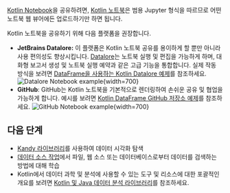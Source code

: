 [//]: # (title: Kotlin Notebook 공유하기)

[Kotlin Notebook](kotlin-notebook-overview.md)을 공유하려면, [Kotlin 노트북](data-analysis-overview.md#notebooks)은 범용 Jupyter 형식을 따르므로 어떤 노트북 웹 뷰어에든 업로드하기만 하면 됩니다.

Kotlin 노트북을 공유하기 위해 다음 플랫폼을 권장합니다.

*   **JetBrains Datalore:** 이 플랫폼은 Kotlin 노트북 공유를 용이하게 할 뿐만 아니라 사용 편의성도 향상시킵니다. [Datalore](https://datalore.jetbrains.com/)는 노트북 실행 및 편집을 가능하게 하며, 대화형 보고서 생성 및 노트북 실행 예약과 같은 고급 기능을 통합합니다. 실제 작동 방식을 보려면 [DataFrame을 사용하는 Kotlin Datalore 예제](https://datalore.jetbrains.com/report/static/KQKedA4jDrKu63O53gEN0z/B5YeMMONSAR78FgKQ9yJyW)를 참조하세요.
    ![Datalore Notebook example](datalore-example.png){width=700}
*   **GitHub**: GitHub는 Kotlin 노트북을 기본적으로 렌더링하여 손쉬운 공유 및 협업을 가능하게 합니다. 예시를 보려면 [Kotlin DataFrame GitHub 저장소 예제](https://github.com/Kotlin/dataframe/blob/master/examples/notebooks/titanic/Titanic.ipynb)를 참조하세요.
    ![GitHub Notebook example](github-notebook.png){width=700}

## 다음 단계

*   [Kandy 라이브러리](data-analysis-visualization.md)를 사용하여 데이터 시각화 탐색
*   [데이터 소스 작업](data-analysis-work-with-data-sources.md)에서 파일, 웹 소스 또는 데이터베이스로부터 데이터를 검색하는 방법에 대해 학습
*   Kotlin에서 데이터 과학 및 분석에 사용할 수 있는 도구 및 리소스에 대한 포괄적인 개요를 보려면 [Kotlin 및 Java 데이터 분석 라이브러리](data-analysis-libraries.md)를 참조하세요.